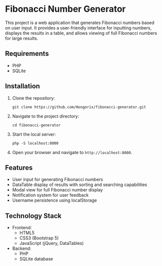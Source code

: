 # Fibonacci Number Generator

This project is a web application that generates Fibonacci numbers based on user input. It provides a user-friendly interface for inputting numbers, displays the results in a table, and allows viewing of full Fibonacci numbers for large results.

## Requirements

- PHP
- SQLite

## Installation

1. Clone the repository:
   ```
   git clone https://github.com/Hongorix/fibonacci-generator.git
   ```
2. Navigate to the project directory:
   ```
   cd fibonacci-generator
   ```
3. Start the local server:
   ```
   php -S localhost:8000
   ```
4. Open your browser and navigate to `http://localhost:8000`.

## Features

- User input for generating Fibonacci numbers
- DataTable display of results with sorting and searching capabilities
- Modal view for full Fibonacci number display
- Notification system for user feedback
- Username persistence using localStorage

## Technology Stack

- Frontend:
  - HTML5
  - CSS3 (Bootstrap 5)
  - JavaScript (jQuery, DataTables)
- Backend:
  - PHP
  - SQLite database

